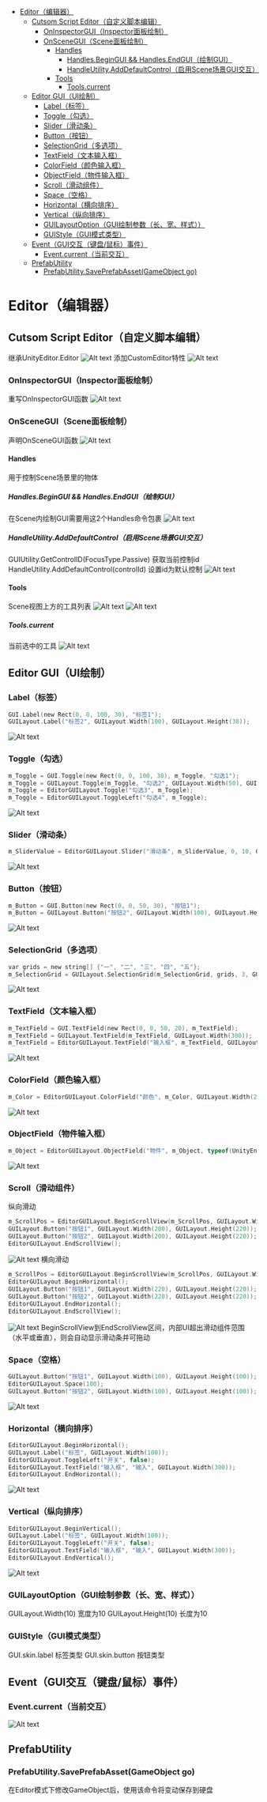 - [Editor（编辑器）](#editor编辑器)
  - [Cutsom Script Editor（自定义脚本编辑）](#cutsom-script-editor自定义脚本编辑)
    - [OnInspectorGUI（Inspector面板绘制）](#oninspectorguiinspector面板绘制)
    - [OnSceneGUI（Scene面板绘制）](#onsceneguiscene面板绘制)
      - [Handles](#handles)
        - [Handles.BeginGUI \&\& Handles.EndGUI（绘制GUI）](#handlesbegingui--handlesendgui绘制gui)
        - [HandleUtility.AddDefaultControl（启用Scene场景GUI交互）](#handleutilityadddefaultcontrol启用scene场景gui交互)
      - [Tools](#tools)
        - [Tools.current](#toolscurrent)
  - [Editor GUI（UI绘制）](#editor-guiui绘制)
    - [Label（标签）](#label标签)
    - [Toggle（勾选）](#toggle勾选)
    - [Slider（滑动条）](#slider滑动条)
    - [Button（按钮）](#button按钮)
    - [SelectionGrid（多选项）](#selectiongrid多选项)
    - [TextField（文本输入框）](#textfield文本输入框)
    - [ColorField（颜色输入框）](#colorfield颜色输入框)
    - [ObjectField（物件输入框）](#objectfield物件输入框)
    - [Scroll（滑动组件）](#scroll滑动组件)
    - [Space（空格）](#space空格)
    - [Horizontal（横向排序）](#horizontal横向排序)
    - [Vertical（纵向排序）](#vertical纵向排序)
    - [GUILayoutOption（GUI绘制参数（长、宽、样式））](#guilayoutoptiongui绘制参数长宽样式)
    - [GUIStyle（GUI模式类型）](#guistylegui模式类型)
  - [Event（GUI交互（键盘/鼠标）事件）](#eventgui交互键盘鼠标事件)
    - [Event.current（当前交互）](#eventcurrent当前交互)
  - [PrefabUtility](#prefabutility)
    - [PrefabUtility.SavePrefabAsset(GameObject go)](#prefabutilitysaveprefabassetgameobject-go)


# Editor（编辑器）

## Cutsom Script Editor（自定义脚本编辑）
继承UnityEditor.Editor
![Alt text](assets/unity_editor/image.png)
添加CustomEditor特性
![Alt text](assets/unity_editor/image-1.png)

### OnInspectorGUI（Inspector面板绘制）
重写OnInspectorGUI函数
![Alt text](assets/unity_editor/image-2.png)


### OnSceneGUI（Scene面板绘制）
声明OnSceneGUI函数
![Alt text](assets/unity_editor/image-3.png)

#### Handles
用于控制Scene场景里的物体

##### Handles.BeginGUI && Handles.EndGUI（绘制GUI）
在Scene内绘制GUI需要用这2个Handles命令包裹
![Alt text](assets/unity_editor/image-4.png)

##### HandleUtility.AddDefaultControl（启用Scene场景GUI交互）
GUIUtility.GetControlID(FocusType.Passive) 获取当前控制id
HandleUtility.AddDefaultControl(controlId) 设置id为默认控制
![Alt text](assets/unity_editor/image-5.png)

#### Tools
Scene视图上方的工具列表
![Alt text](assets/unity_editor/image-7.png)
![Alt text](assets/unity_editor/image-8.png)
##### Tools.current
当前选中的工具
![Alt text](assets/unity_editor/image-9.png)

## Editor GUI（UI绘制）

### Label（标签）
```C
GUI.Label(new Rect(0, 0, 100, 30), "标签1");
GUILayout.Label("标签2", GUILayout.Width(100), GUILayout.Height(30));
```
![Alt text](assets/unity_editor/image-10.png)

### Toggle（勾选）
```C
m_Toggle = GUI.Toggle(new Rect(0, 0, 100, 30), m_Toggle, "勾选1");
m_Toggle = GUILayout.Toggle(m_Toggle, "勾选2", GUILayout.Width(50), GUILayout.Height(30));
m_Toggle = EditorGUILayout.Toggle("勾选3", m_Toggle);
m_Toggle = EditorGUILayout.ToggleLeft("勾选4", m_Toggle);
```
![Alt text](assets/unity_editor/image-19.png)

### Slider（滑动条）
```C
m_SliderValue = EditorGUILayout.Slider("滑动条", m_SliderValue, 0, 10, GUILayout.Width(300));
```
![Alt text](assets/unity_editor/image-13.png)

### Button（按钮）
```C
m_Button = GUI.Button(new Rect(0, 0, 50, 30), "按钮1");
m_Button = GUILayout.Button("按钮2", GUILayout.Width(100), GUILayout.Height(30));
```
![Alt text](assets/unity_editor/image-14.png)

### SelectionGrid（多选项）
```C
var grids = new string[] {"一", "二", "三", "四", "五"};
m_SelectionGrid = GUILayout.SelectionGrid(m_SelectionGrid, grids, 3, GUILayout.Width(300));
```
![Alt text](assets/unity_editor/image-15.png)

### TextField（文本输入框）
```C
m_TextField = GUI.TextField(new Rect(0, 0, 50, 20), m_TextField);
m_TextField = GUILayout.TextField(m_TextField, GUILayout.Width(300));
m_TextField = EditorGUILayout.TextField("输入框", m_TextField, GUILayout.Width(300));
```
![Alt text](assets/unity_editor/image-16.png)

### ColorField（颜色输入框）
```C
m_Color = EditorGUILayout.ColorField("颜色", m_Color, GUILayout.Width(200), GUILayout.Height(20));
```
![Alt text](assets/unity_editor/image-17.png)

### ObjectField（物件输入框）
```C
m_Object = EditorGUILayout.ObjectField("物件", m_Object, typeof(UnityEngine.Object), GUILayout.Width(300));
```
![Alt text](assets/unity_editor/image-18.png)

### Scroll（滑动组件）
纵向滑动
```C
m_ScrollPos = EditorGUILayout.BeginScrollView(m_ScrollPos, GUILayout.Width(300), GUILayout.Height(400));
GUILayout.Button("按钮1", GUILayout.Width(200), GUILayout.Height(220));
GUILayout.Button("按钮2", GUILayout.Width(200), GUILayout.Height(220));
EditorGUILayout.EndScrollView();
```
![Alt text](assets/unity_editor/image-23.png)
横向滑动
```C
m_ScrollPos = EditorGUILayout.BeginScrollView(m_ScrollPos, GUILayout.Width(300), GUILayout.Height(400));
EditorGUILayout.BeginHorizontal();
GUILayout.Button("按钮1", GUILayout.Width(220), GUILayout.Height(220));
GUILayout.Button("按钮2", GUILayout.Width(220), GUILayout.Height(220));
EditorGUILayout.EndHorizontal();
EditorGUILayout.EndScrollView();
```
![Alt text](assets/unity_editor/image-24.png)
BeginScrollView到EndScrollView区间，内部UI超出滑动组件范围（水平或垂直），则会自动显示滑动条并可拖动

### Space（空格）
```C
GUILayout.Button("按钮1", GUILayout.Width(100), GUILayout.Height(100));
EditorGUILayout.Space(100);
GUILayout.Button("按钮2", GUILayout.Width(100), GUILayout.Height(100));
```
![Alt text](assets/unity_editor/image-25.png)

### Horizontal（横向排序）
```C
EditorGUILayout.BeginHorizontal();
GUILayout.Label("标签", GUILayout.Width(100));
EditorGUILayout.ToggleLeft("开关", false);
EditorGUILayout.TextField("输入框", "输入", GUILayout.Width(300));
EditorGUILayout.EndHorizontal();
```
![Alt text](assets/unity_editor/image-20.png)

### Vertical（纵向排序）
```C
EditorGUILayout.BeginVertical();
GUILayout.Label("标签", GUILayout.Width(100));
EditorGUILayout.ToggleLeft("开关", false);
EditorGUILayout.TextField("输入框", "输入", GUILayout.Width(300));
EditorGUILayout.EndVertical();
```
![Alt text](assets/unity_editor/image-21.png)

### GUILayoutOption（GUI绘制参数（长、宽、样式））
GUILayout.Width(10) 宽度为10
GUILayout.Height(10) 长度为10

### GUIStyle（GUI模式类型）
GUI.skin.label 标签类型
GUI.skin.button 按钮类型

## Event（GUI交互（键盘/鼠标）事件）

### Event.current（当前交互）
![Alt text](assets/unity_editor/image-6.png)

## PrefabUtility
###  PrefabUtility.SavePrefabAsset(GameObject go)
在Editor模式下修改GameObject后，使用该命令将变动保存到硬盘